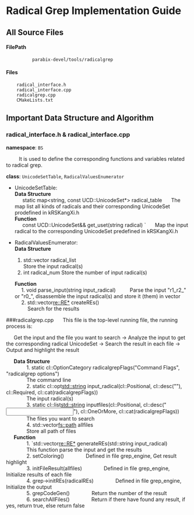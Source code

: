 # Radical Grep Implementation Guide
## All Source Files
#### FilePath
              parabix-devel/tools/radicalgrep
#### Files
		radical_interface.h
		radical_interface.cpp
		radicalgrep.cpp
		CMakeLists.txt
## Important Data Structure and Algorithm
### radical_interface.h & radical_interface.cpp
**namespace**:  `BS`

&ensp;&ensp;&ensp;&ensp;&ensp;It is used to define the corresponding functions and variables related to radical grep.


**class**:  `UnicodeSetTable`, `RadicalValuesEnumerator`


* UnicodeSetTable:   
**Data Structure**   
&ensp;&ensp;&ensp;static map<string, const UCD::UnicodeSet*> radical_table 
&ensp;&ensp;&ensp;The map list all kinds of radicals and their corresponding UnicodeSet prodefined in kRSKangXi.h  
 **Function**  
&ensp;&ensp;&ensp;const UCD::UnicodeSet&& get_uset(string radical) `
&ensp;&ensp;&ensp;Map the input radical to the corresponding UnicodeSet predefined in kRSKangXi.h
 
* RadicalValuesEnumerator:  
**Data Structure** 
  1. std::vector<string> radical_list    
   Store the input radical(s)
   2. int radical_num 
  Store the number of input radical(s)  

	**Function**  
&ensp;&ensp; 1.   void parse_input(string input_radical)
&ensp;&ensp;&ensp;&ensp;&ensp;Parse the input "r1_r2_" or "r0_", disassemble the input radical(s) and store it (them) in vector  
&ensp;&ensp;	2. std::vector<re::RE*> createREs()  
&ensp;&ensp;&ensp;&ensp;&ensp;Search for the results

###radicalgrep.cpp
&ensp;&ensp;&ensp;This file is the top-level running file, the running process is:  

&ensp;&ensp;&ensp;Get the input and the file you want to search -> Analyze the input to get the corresponding radical UnicodeSet -> Search the result in each file -> Output and highlight the result   

&ensp;&ensp;&ensp;**Data Structure**  
 &ensp;&ensp;&ensp;&ensp;&ensp;&ensp;&ensp;&ensp;1. static cl::OptionCategory radicalgrepFlags("Command Flags", "radicalgrep options")  
 &ensp;&ensp;&ensp;&ensp;&ensp;&ensp;&ensp;&ensp;The command line  
 &ensp;&ensp;&ensp;&ensp;&ensp;&ensp;&ensp;&ensp;2. static cl::opt<std::string> input_radical(cl::Positional, cl::desc("<Radical Index>"), cl::Required, cl::cat(radicalgrepFlags))  
  &ensp;&ensp;&ensp;&ensp;&ensp;&ensp;&ensp;&ensp;The input  radical(s)  
 &ensp;&ensp;&ensp;&ensp;&ensp;&ensp;&ensp;&ensp;3. static cl::list<std::string> inputfiles(cl::Positional, cl::desc("<Input File>"), cl::OneOrMore, cl::cat(radicalgrepFlags))  
  &ensp;&ensp;&ensp;&ensp;&ensp;&ensp;&ensp;&ensp;The files you want to search   
  &ensp;&ensp;&ensp;&ensp;&ensp;&ensp;&ensp;&ensp;4. std::vector<fs::path> allfiles  
  &ensp;&ensp;&ensp;&ensp;&ensp;&ensp;&ensp;&ensp;Store all path of files  
&ensp;&ensp;&ensp;**Function**   
  &ensp;&ensp;&ensp;&ensp;&ensp;&ensp;&ensp;&ensp;1. `std::vector<re::RE*> generateREs(std::string input_radical)  
    &ensp;&ensp;&ensp;&ensp;&ensp;&ensp;&ensp;&ensp;This function parse the input and get the results  
    &ensp;&ensp;&ensp;&ensp;&ensp;&ensp;&ensp;&ensp;2. setColoring() 
    &ensp;&ensp;&ensp;&ensp;&ensp;&ensp;&ensp;&ensp;Defined in file grep_engine, Get result highlight  
   &ensp;&ensp;&ensp;&ensp;&ensp;&ensp;&ensp;&ensp;3. initFileResult(allfiles) 
    &ensp;&ensp;&ensp;&ensp;&ensp;&ensp;&ensp;&ensp;Defined in file grep_engine, Initialize results of each file  
   &ensp;&ensp;&ensp;&ensp;&ensp;&ensp;&ensp;&ensp;4. grep->initREs(radicalREs) 
    &ensp;&ensp;&ensp;&ensp;&ensp;&ensp;&ensp;&ensp;Defined in file grep_engine, Initialize the output  
    &ensp;&ensp;&ensp;&ensp;&ensp;&ensp;&ensp;&ensp;5. grepCodeGen() 
    &ensp;&ensp;&ensp;&ensp;&ensp;&ensp;&ensp;&ensp;Return the number of the result  
    &ensp;&ensp;&ensp;&ensp;&ensp;&ensp;&ensp;&ensp;6. searchAllFiles()
    &ensp;&ensp;&ensp;&ensp;&ensp;&ensp;&ensp;&ensp;Return if there have found any result, if yes, return true, else return false  
